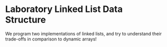 # Laboratory Linked List Data Structure

We program two implementations of linked lists, and try to understand their trade-offs in comparison to dynamic arrays!
